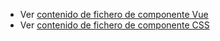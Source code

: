  - Ver [contenido de fichero de componente Vue](./zbutton.vue)
 - Ver [contenido de fichero de componente CSS](./zbutton.css)
